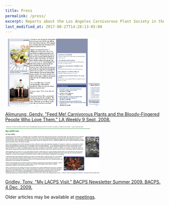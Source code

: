 ```yaml
---
title: Press
permalink: /press/
excerpt: Reports about the Los Angeles Carnivorous Plant Society in the media.
last_modified_at: 2017-08-27T14:28:13-05:00
---
```


<a href="http://www.laweekly.com/2008-09-11/la-vida/feed-me-carnivorous-plants-and-the-bloody-fingered-people-who-love-them/"><img src="/sites/default/files/photos/laweekly.png" width="300" height="214" alt="laweekly.png" /></a>

<a href="http://www.laweekly.com/2008-09-11/la-vida/feed-me-carnivorous-plants-and-the-bloody-fingered-people-who-love-them/">Alimurung, Gendy. "Feed Me! Carnivorous Plants and the Bloody-Fingered People Who Love Them." <u>LA Weekly</u> 9 Sept, 2008.
</a>

<a href="http://www.bacps.org/2009Summer/#lacps"><img src="/sites/default/files/photos/bacps-gridley.png" width="300" height="150" alt="bacps-gridley.png" /></a>


<a href="http://www.bacps.org/2009Summer/#lacps">Gridley, Tony. "My LACPS Visit." <u>BACPS Newsletter</u> Summer 2009. BACPS. 4 Dec, 2009.</a>




Older articles may be available at <a href='http://lacps.net/meetings' alt='' title='Meetings'>meetings</a>.
